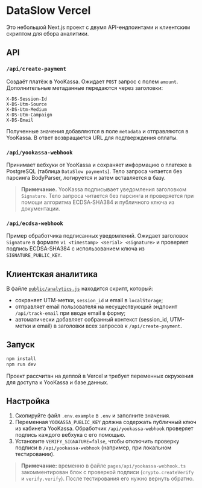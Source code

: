 # DataSlow Vercel

Это небольшой Next.js проект с двумя API-ендпоинтами и клиентским скриптом для сбора аналитики.

## API

### `/api/create-payment`
Создаёт платёж в YooKassa. Ожидает `POST` запрос с полем `amount`.
Дополнительные метаданные передаются через заголовки:

```
X-DS-Session-Id
X-DS-Utm-Source
X-DS-Utm-Medium
X-DS-Utm-Campaign
X-DS-Email
```

Полученные значения добавляются в поле `metadata` и отправляются в YooKassa.
В ответ возвращается URL для подтверждения оплаты.

### `/api/yookassa-webhook`
Принимает вебхуки от YooKassa и сохраняет информацию о платеже в PostgreSQL (таблица `DataSlow payments`). Тело запроса читается без парсинга BodyParser, логируется и затем вставляется в базу.

> **Примечание.** YooKassa подписывает уведомления заголовком `Signature`. Тело запроса читается без парсинга и проверяется при помощи алгоритма ECDSA‑SHA384 и публичного ключа из документации.

### `/api/ecdsa-webhook`
Пример обработчика подписанных уведомлений. Ожидает заголовок `Signature` в формате `v1 <timestamp> <serial> <signature>` и проверяет подпись ECDSA‑SHA384 с использованием ключа из `SIGNATURE_PUBLIC_KEY`.

## Клиентская аналитика

В файле [`public/analytics.js`](public/analytics.js) находится скрипт, который:
- сохраняет UTM-метки, `session_id` и email в `localStorage`;
- отправляет email пользователя на несуществующий эндпоинт `/api/track-email` при вводе email в форму;
- автоматически добавляет собранный контекст (session_id, UTM-метки и email) в заголовки всех запросов к `/api/create-payment`.

## Запуск

```bash
npm install
npm run dev
```

Проект рассчитан на деплой в Vercel и требует переменных окружения для доступа к YooKassa и базе данных.

## Настройка

1. Скопируйте файл `.env.example` в `.env` и заполните значения.
2. Переменная `YOOKASSA_PUBLIC_KEY` должна содержать публичный ключ из кабинета YooKassa.
   Обработчик `/api/yookassa-webhook` проверяет подпись каждого вебхука с его помощью.
3. Установите `VERIFY_SIGNATURE=false`, чтобы отключить проверку подписи в `/api/yookassa-webhook` (например, при локальном тестировании).

> **Примечание:** временно в файле `pages/api/yookassa-webhook.ts` закомментирован
> блок с проверкой подписи (`crypto.createVerify` и `verify.verify`). После
> тестирования его нужно вернуть обратно.

